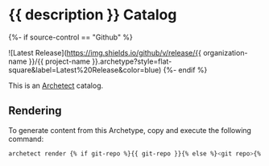 # {{ description }} Catalog

{%- if source-control == "Github" %}

![Latest Release](https://img.shields.io/github/v/release/{{ organization-name }}/{{ project-name }}.archetype?style=flat-square&label=Latest%20Release&color=blue)
{%- endif %}

This is an [Archetect](https://archetect.github.io/) catalog.

## Rendering

To generate content from this Archetype, copy and execute the following command:

```sh
archetect render {% if git-repo %}{{ git-repo }}{% else %}<git repo>{% endif %}
```
